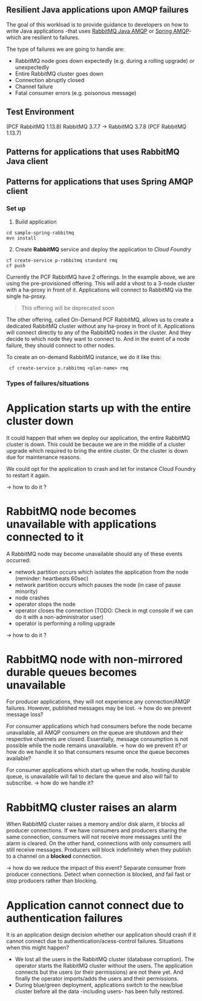 ## Resilient Java applications upon AMQP failures

The goal of this workload is to provide guidance to developers on how to write Java applications -that uses
[RabbitMQ Java AMQP](https://www.rabbitmq.com/java-client.html) or [Spring AMQP](https://docs.spring.io/spring-amqp/reference/html/)- which are resilient to failures.

The type of failures we are going to handle are:
- RabbitMQ node goes down expectedly (e.g. during a rolling upgrade) or unexpectedly
- Entire RabbitMQ cluster goes down
- Connection abruptly closed
- Channel failure  
- Fatal consumer errors (e.g. poisonous message)

## Test Environment

(PCF RabbitMQ 1.13.8) RabbitMQ 3.7.7  -> RabbitMQ 3.7.8 (PCF RabbitMQ 1.13.7)

## Patterns for applications that uses RabbitMQ Java client

## Patterns for applications that uses Spring AMQP client

### Set up

1. Build application
  ```
  cd sample-spring-rabbitmq
  mvn install
  ```
2. Create **RabbitMQ** service and deploy the application to *Cloud Foundry*
  ```
  cf create-service p-rabbitmq standard rmq
  cf push
  ```

Currently the PCF RabbitMQ have 2 offerings. In the example above, we are using the pre-provisioned offering.
This will add a vhost to a 3-node cluster with a ha-proxy in front of it. Applications will connect to RabbitMQ via the single ha-proxy.
> This offering will be deprecated soon

The other offering, called On-Demand PCF RabbitMQ, allows us to create a dedicated RabbitMQ cluster without any ha-proxy in front of it. Applications will connect directly to any of the RabbitMQ nodes in the cluster. And they decide to which node they want to connect to. And in the event of a node failure, they should connect to other nodes.

To create an on-demand RabbitMQ instance, we do it like this:
```
 cf create-service p.rabbitmq <plan-name> rmq
```

### Types of failures/situations

# Application starts up with the entire cluster down
It could happen that when we deploy our application, the entire RabbitMQ cluster is down. This could be because we are in the middle of a cluster upgrade which required to bring the entire cluster. Or the cluster is down due for maintenance reasons.

We could opt for the application to crash and let for instance Cloud Foundry to restart it again.

-> how to do it ?

# RabbitMQ node becomes unavailable with applications connected to it
A RabbitMQ node may become unavailable should any of these events occurred:
  - network partition occurs which isolates the application from the node  (reminder: heartbeats 60sec)
  - network partition occurs which pauses the node (in case of pause minority)
  - node crashes
  - operator stops the node
  - operator closes the connection (TODO: Check in mgt console if we can do it with a non-administrator user)
  - operator is performing a rolling upgrade

-> how to do it ?


# RabbitMQ node with non-mirrored durable queues becomes unavailable
For producer applications, they will not experience any connection/AMQP failures. However, published messages may be lost.
-> how do we prevent message loss?

For consumer applications which had consumers before the node became unavailable, all AMQP consumers on the queue are shutdown and their respective channels are closed. Essentially, message consumption is not possible while the node remains unavailable.
-> how do we prevent it? or how do we handle it so that consumers resume once the queue becomes available?

For consumer applications which start up when the node, hosting durable queue, is unavailable will fail to declare the queue and also will fail to subscribe.
-> how do we handle it?

# RabbitMQ cluster raises an alarm
When RabbitMQ cluster raises a memory and/or disk alarm, it blocks all producer connections. If we have consumers and producers sharing the same connection, consumers will not receive more messages until the alarm is cleared. On the other hand, connections with only consumers will still receive messages.
Producers will block indefinitely when they publish to a channel on a **blocked** connection.

-> how do we reduce the impact of this event? Separate consumer from producer connections. Detect when connection is blocked, and fail fast or stop producers rather than blocking.

# Application cannot connect due to authentication failures
It is an application design decision whether our application should crash if it cannot connect due to authentication/acess-control failures.
Situations when this might happen?
- We lost all the users in the RabbitMQ cluster (database corruption). The operator starts the RabbitMQ cluster without the users. The application connects but the users (or their permissions) are not there yet. And finally the operator imports/adds the users and their permissions.
- During blue/green deployment, applications switch to the new/blue cluster before all the data -including users- has been fully restored.   
